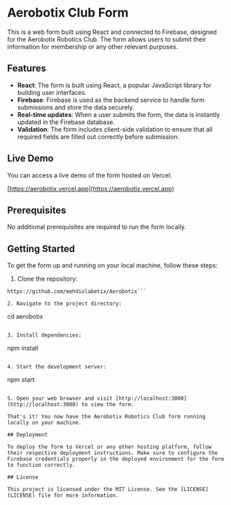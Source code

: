 # Aerobotix Club Form

This is a web form built using React and connected to Firebase, designed for the Aerobotix Robotics Club. The form allows users to submit their information for membership or any other relevant purposes.

## Features

- **React**: The form is built using React, a popular JavaScript library for building user interfaces.
- **Firebase**: Firebase is used as the backend service to handle form submissions and store the data securely.
- **Real-time updates**: When a user submits the form, the data is instantly updated in the Firebase database.
- **Validation**: The form includes client-side validation to ensure that all required fields are filled out correctly before submission.

## Live Demo

You can access a live demo of the form hosted on Vercel:

[https://aerobotix.vercel.app](https://aerobotix.vercel.app)

## Prerequisites

No additional prerequisites are required to run the form locally.

## Getting Started

To get the form up and running on your local machine, follow these steps:

1. Clone the repository:

```
https://github.com/mehdixlabetix/Aerobotix```

2. Navigate to the project directory:

```
cd aerobotix
```

3. Install dependencies:

```
npm install
```

4. Start the development server:

```
npm start
```

5. Open your web browser and visit [http://localhost:3000](http://localhost:3000) to view the form.

That's it! You now have the Aerobotix Robotics Club form running locally on your machine.

## Deployment

To deploy the form to Vercel or any other hosting platform, follow their respective deployment instructions. Make sure to configure the Firebase credentials properly in the deployed environment for the form to function correctly.

## License

This project is licensed under the MIT License. See the [LICENSE](LICENSE) file for more information.

